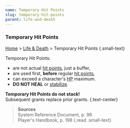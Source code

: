 ```yaml
---
name: Temporary Hit Points
slug: temporary-hit-points
parent: life-and-death
---
```

### Temporary Hit Points
 [Home](dm-operations-center) > [Life & Death](life-and-death-menu) > Temporary Hit Points {.small-text}

Temporary Hit Points:
- are not actual [hit points](hit-points), just a buffer,
- are used first, **before** regular [hit points](hit-points),
- can exceed a character's [HP](hit-points) maximum.
- **DO NOT HEAL** or [stabilize](stablizing).

**Temporary Hit Points do not stack!**<br/>
Subsequent grants replace prior grants. {.text-center}

> **Sources** <br/>
> System Reference Document, p. 98<br/>
> Player's Handbook, p. 198
{.read .small-text}
